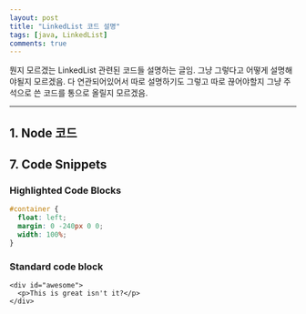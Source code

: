 ```yaml
---
layout: post
title: "LinkedList 코드 설명"
tags: [java, LinkedList]
comments: true
---
```


뭔지 모르겠는 LinkedList 관련된 코드들 설명하는 글임. 그냥 그렇다고
어떻게 설명해야될지 모르겠음. 다 연관되어있어서 따로 설명하기도 그렇고 따로 끊어야할지 그냥 주석으로 쓴 코드를 통으로 올릴지 모르겠음.

---

## 1. Node 코드


## 7. Code Snippets

### Highlighted Code Blocks

```css
#container {
  float: left;
  margin: 0 -240px 0 0;
  width: 100%;
}
```

### Standard code block

    <div id="awesome">
      <p>This is great isn't it?</p>
    </div>
